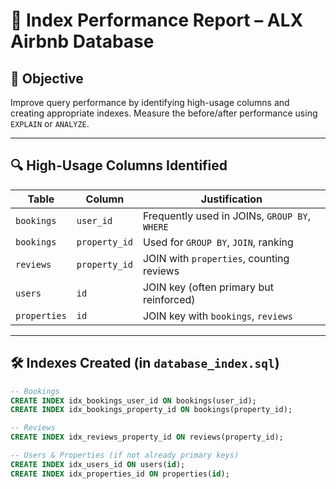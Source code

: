 # 🧠 Index Performance Report – ALX Airbnb Database

## 🎯 Objective

Improve query performance by identifying high-usage columns and creating appropriate indexes. Measure the before/after performance using `EXPLAIN` or `ANALYZE`.

---

## 🔍 High-Usage Columns Identified

| Table       | Column        | Justification                              |
|-------------|---------------|---------------------------------------------|
| `bookings`  | `user_id`     | Frequently used in JOINs, `GROUP BY`, `WHERE` |
| `bookings`  | `property_id` | Used for `GROUP BY`, `JOIN`, ranking        |
| `reviews`   | `property_id` | JOIN with `properties`, counting reviews    |
| `users`     | `id`          | JOIN key (often primary but reinforced)     |
| `properties`| `id`          | JOIN key with `bookings`, `reviews`         |

---

## 🛠️ Indexes Created (in `database_index.sql`)

```sql
-- Bookings
CREATE INDEX idx_bookings_user_id ON bookings(user_id);
CREATE INDEX idx_bookings_property_id ON bookings(property_id);

-- Reviews
CREATE INDEX idx_reviews_property_id ON reviews(property_id);

-- Users & Properties (if not already primary keys)
CREATE INDEX idx_users_id ON users(id);
CREATE INDEX idx_properties_id ON properties(id);
